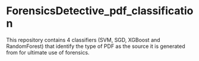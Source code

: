 # ForensicsDetective_pdf_classification
This repository contains 4 classifiers (SVM, SGD, XGBoost and RandomForest) that identify the type of PDF as the source it is generated from for ultimate use of forensics.
